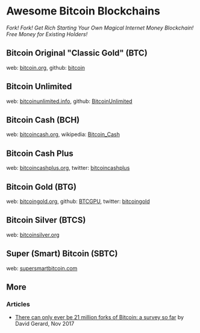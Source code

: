 
# Awesome Bitcoin Blockchains

_Fork! Fork! Get Rich Starting Your Own Magical Internet Money Blockchain! Free Money for Existing Holders!_

<!--
    todo:  add starting date / block of fork
           add pre-mining (how long in days/weeks or blocks)
           add what's different? new blocksize, new hash-algorithm, etc.
  -->


## Bitcoin Original "Classic Gold" (BTC)

web: [bitcoin.org](https://bitcoin.org),
github: [bitcoin](https://github.com/bitcoin)


## Bitcoin Unlimited

web: [bitcoinunlimited.info](https://bitcoinunlimited.info),
github: [BitcoinUnlimited](https://github.com/BitcoinUnlimited)


## Bitcoin Cash (BCH)

web: [bitcoincash.org](https://bitcoincash.org),
wikipedia: [Bitcoin_Cash](https://en.wikipedia.org/wiki/Bitcoin_Cash)


## Bitcoin Cash Plus

web: [bitcoincashplus.org](http://bitcoincashplus.org),
twitter: [bitcoincashplus](https://twitter.com/bitcoincashplus)


## Bitcoin Gold (BTG)

web: [bitcoingold.org](https://bitcoingold.org),
github: [BTCGPU](https://github.com/BTCGPU),
twitter: [bitcoingold](https://twitter.com/bitcoingold)


## Bitcoin Silver (BTCS)

web: [bitcoinsilver.org](http://bitcoinsilver.org)


## Super (Smart) Bitcoin (SBTC)

web: [supersmartbitcoin.com](http://supersmartbitcoin.com)



## More

### Articles

- [There can only ever be 21 million forks of Bitcoin: a survey so far](https://davidgerard.co.uk/blockchain/2017/11/20/there-can-only-ever-be-21-million-forks-of-bitcoin-a-survey-so-far) by David Gerard, Nov 2017
